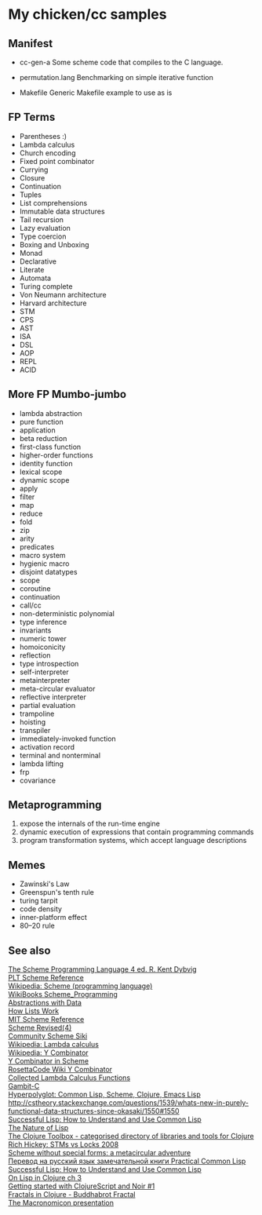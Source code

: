My chicken/cc samples
=====================

Manifest
--------
* cc-gen-a
Some scheme code that compiles to the C language.

* permutation.lang
Benchmarking on simple iterative function

* Makefile
Generic Makefile example to use as is

FP Terms
--------
* Parentheses :)
* Lambda calculus
* Church encoding
* Fixed point combinator
* Currying
* Closure
* Continuation
* Tuples
* List comprehensions
* Immutable data structures
* Tail recursion
* Lazy evaluation
* Type coercion
* Boxing and Unboxing
* Monad
* Declarative
* Literate
* Automata
* Turing complete
* Von Neumann architecture
* Harvard architecture
* STM
* CPS
* AST
* ISA
* DSL
* AOP
* REPL
* ACID

More FP Mumbo-jumbo
-------------------
* lambda abstraction
* pure function
* application
* beta reduction
* first-class function
* higher-order functions
* identity function
* lexical scope
* dynamic scope
* apply
* filter
* map
* reduce
* fold
* zip
* arity
* predicates
* macro system
* hygienic macro
* disjoint datatypes
* scope
* coroutine
* continuation
* call/cc
* non-deterministic polynomial
* type inference
* invariants
* numeric tower
* homoiconicity
* reflection
* type introspection
* self-interpreter
* metainterpreter
* meta-circular evaluator
* reflective interpreter
* partial evaluation
* trampoline
* hoisting
* transpiler
* immediately-invoked function
* activation record
* terminal and nonterminal
* lambda lifting
* frp
* covariance

Metaprogramming
---------------
1. expose the internals of the run-time engine  
2. dynamic execution of expressions that contain programming commands  
3. program transformation systems, which accept language descriptions  

Memes
-----
* Zawinski's Law
* Greenspun's tenth rule
* turing tarpit
* code density
* inner-platform effect
* 80–20 rule

See also
--------
[The Scheme Programming Language 4 ed. R. Kent Dybvig](http://www.scheme.com/tspl4/)  
[PLT Scheme Reference](http://download.plt-scheme.org/doc/html/reference/pairs.html)  
[Wikipedia: Scheme (programming language)](http://en.wikipedia.org/wiki/Scheme_%28programming_language%29)  
[WikiBooks Scheme_Programming](http://en.wikibooks.org/wiki/Scheme_Programming)  
[Abstractions with Data](http://en.wikibooks.org/wiki/Scheme_Programming/Abstractions_with_Data)  
[How Lists Work](http://www.soe.ucsc.edu/classes/cmps112/Spring03/languages/scheme/SchemeTutorialB.html)  
[MIT Scheme Reference](http://www.cse.iitb.ac.in/~as/mit-scheme/scheme.html)  
[Scheme Revised(4)](http://www.cs.cmu.edu/afs/cs/project/ai-repository/ai/html/r4rs/r4rs_toc.html)  
[Community Scheme Siki](http://community.schemewiki.org/)  
[Wikipedia: Lambda calculus](http://en.wikipedia.org/wiki/Lambda_calculus)  
[Wikipedia: Y Combinator](http://en.wikipedia.org/wiki/Y_combinator)  
[Y Combinator in Scheme](http://www.ece.uc.edu/~franco/C511/html/Scheme/ycomb.html)  
[RosettaCode Wiki Y Combinator](http://rosettacode.org/wiki/Y_combinator)  
[Collected Lambda Calculus Functions](http://jwodder.freeshell.org/lambda.html)  
[Gambit-C](http://dynamo.iro.umontreal.ca/~gambit/wiki/index.php/Main_Page)  
[Hyperpolyglot: Common Lisp, Scheme, Clojure, Emacs Lisp](http://hyperpolyglot.org/lisp)  
http://cstheory.stackexchange.com/questions/1539/whats-new-in-purely-functional-data-structures-since-okasaki/1550#1550  
[Successful Lisp: How to Understand and Use Common Lisp](http://www.psg.com/~dlamkins/sl/)  
[The Nature of Lisp](http://www.defmacro.org/ramblings/lisp.html)  
[The Clojure Toolbox - categorised directory of libraries and tools for Clojure](http://www.clojure-toolbox.com/)  
[Rich Hickey: STMs vs Locks 2008](http://www.azulsystems.com/blog/cliff/2008-05-27-clojure-stms-vs-locks)  
[Scheme without special forms: a metacircular adventure](http://mainisusuallyafunction.blogspot.com/2012/04/scheme-without-special-forms.html)  
[Перевод на русский язык замечательной книги Practical Common Lisp](http://lisper.ru/pcl/)  
[Successful Lisp: How to Understand and Use Common Lisp](http://psg.com/~dlamkins/sl/contents.html)  
[On Lisp in Clojure ch 3 ](http://onbeyondlambda.blogspot.com/2012/03/on-lisp-in-clojure-ch-3.html)  
[Getting started with ClojureScript and Noir #1](http://djhworld.github.com/2012/02/12/getting-started-with-clojurescript-and-noir.html)  
[Fractals in Clojure - Buddhabrot Fractal](http://nakkaya.com/2009/10/04/fractals-in-clojure-buddhabrot-fractal/)  
[The Macronomicon presentation](http://www.slideshare.net/fullscreen/fogus/the-macronomicon-10171952)  
